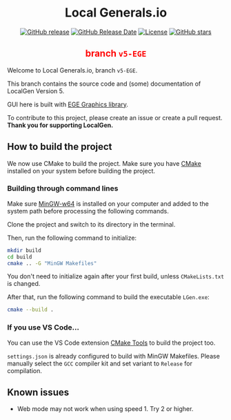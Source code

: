 <div align="center">
  <h1>Local Generals.io</h1>
  <a href="http://github.com/SZXC-WG/LocalGen-new/releases"><img alt="GitHub release" src="https://img.shields.io/github/release/SZXC-WG/LocalGen-new.svg" /></a>
  <a href="http://github.com/SZXC-WG/LocalGen-new/releases"><img alt="GitHub Release Date" src="https://img.shields.io/github/release-date/SZXC-WG/LocalGen-new.svg" /></a>
  <a href="http://github.com/SZXC-WG/LocalGen-new/LICENSE.md"><img alt="License" src="https://img.shields.io/github/license/SZXC-WG/LocalGen-new.svg" /></a>
  <a href="http://github.com/SZXC-WG/LocalGen-new/stargazers"><img alt="GitHub stars" src="https://img.shields.io/github/stars/SZXC-WG/LocalGen-new.svg?style=social" /></a>
  <h2><font color="red">branch <code>v5-EGE</code></font></h2>
</div>

Welcome to Local Generals.io, branch `v5-EGE`.

This branch contains the source code and (some) documentation of LocalGen Version 5.

GUI here is built with [EGE Graphics library](http://xege.org).

To contribute to this project, please create an issue or create a pull request. **Thank you for supporting LocalGen.**

## How to build the project

We now use CMake to build the project. Make sure you have [CMake](https://cmake.org/) installed on your system before building the project.

### Building through command lines

Make sure [MinGW-w64](https://mingw-w64.org/) is installed on your computer and added to the system path before processing the following commands.

Clone the project and switch to its directory in the terminal.

Then, run the following command to initialize:

```bash
mkdir build
cd build
cmake .. -G "MinGW Makefiles"
```

You don't need to initialize again after your first build, unless `CMakeLists.txt` is changed.

After that, run the following command to build the executable `LGen.exe`:

```bash
cmake --build .
```

### If you use VS Code...

You can use the VS Code extension [CMake Tools](https://marketplace.visualstudio.com/items?itemName=ms-vscode.cmake-tools) to build the project too.

`settings.json` is already configured to build with MinGW Makefiles. Please manually select the `GCC` compiler kit and set variant to `Release` for compilation.

## Known issues

- Web mode may not work when using speed 1. Try 2 or higher.
